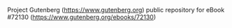 Project Gutenberg (https://www.gutenberg.org) public repository
for eBook #72130 (https://www.gutenberg.org/ebooks/72130)
